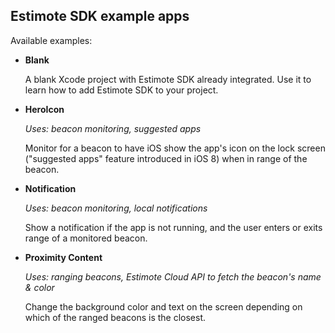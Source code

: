 ## Estimote SDK example apps

Available examples:

- **Blank**

  A blank Xcode project with Estimote SDK already integrated. Use it to learn how to add Estimote SDK to your project.

- **HeroIcon**

  _Uses: beacon monitoring, suggested apps_
  
  Monitor for a beacon to have iOS show the app's icon on the lock screen ("suggested apps" feature introduced in iOS&nbsp;8) when in range of the beacon.
  
- **Notification**

  _Uses: beacon monitoring, local notifications_
  
  Show a notification if the app is not running, and the user enters or exits range of a monitored beacon.
  
- **Proximity Content**

  _Uses: ranging beacons, Estimote Cloud API to fetch the beacon's name & color_
  
  Change the background color and text on the screen depending on which of the ranged beacons is the closest.
